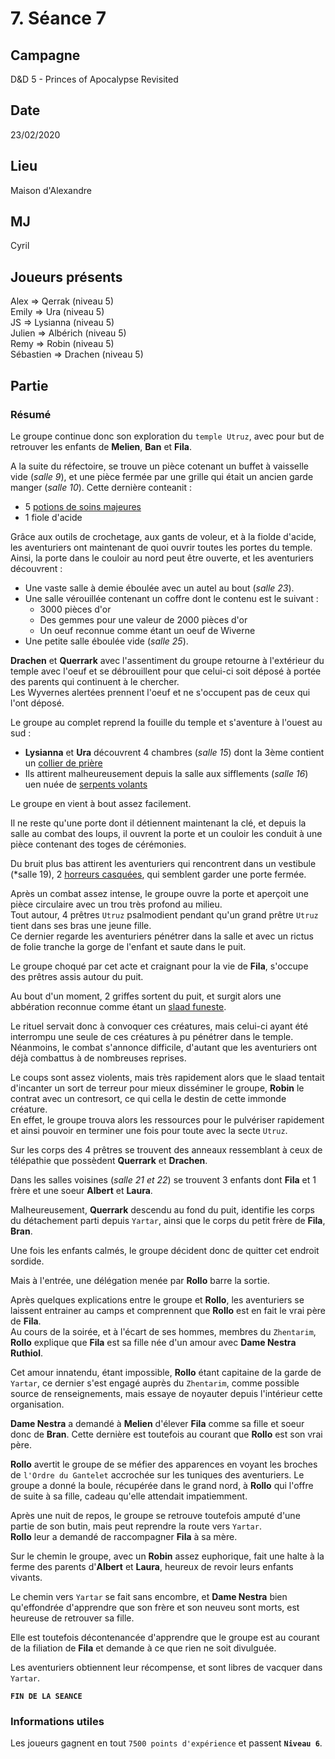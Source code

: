 # 7. Séance 7

## Campagne

D&D 5 - Princes of Apocalypse Revisited

## Date

23/02/2020

## Lieu

Maison d'Alexandre

## MJ

Cyril

## Joueurs présents

Alex => Qerrak (niveau 5)  
Emily => Ura (niveau 5)  
JS => Lysianna (niveau 5)  
Julien => Albérich (niveau 5)  
Remy => Robin (niveau 5)  
Sébastien => Drachen (niveau 5)

## Partie

### Résumé

Le groupe continue donc son exploration du `temple Utruz`, avec pour but de retrouver les enfants de **Melien**, **Ban** et **Fila**.

A la suite du réfectoire, se trouve un pièce cotenant un buffet à vaisselle vide (*salle 9*), et une pièce fermée par une grille qui était un ancien garde manger (*salle 10*).
Cette dernière conteanit :
- 5 [potions de soins majeures](https://www.aidedd.org/dnd/om.php?vf=potion-de-soins)
- 1 fiole d'acide

Grâce aux outils de crochetage, aux gants de voleur, et à la fiolde d'acide, les aventuriers ont maintenant de quoi ouvrir toutes les portes du temple.  
Ainsi, la porte dans le couloir au nord peut être ouverte, et les aventuriers découvrent :
- Une vaste salle à demie éboulée avec un autel au bout (*salle 23*).
- Une salle vérouillée contenant un coffre dont le contenu est le suivant :
  - 3000 pièces d'or
  - Des gemmes pour une valeur de 2000 pièces d'or
  - Un oeuf reconnue comme étant un oeuf de Wiverne
- Une petite salle éboulée vide (*salle 25*).

**Drachen** et **Querrark** avec l'assentiment du groupe retourne à l'extérieur du temple avec l'oeuf et se débrouillent pour que celui-ci soit déposé à portée des parents qui continuent à le chercher.  
Les Wyvernes alertées prennent l'oeuf et ne s'occupent pas de ceux qui l'ont déposé.

Le groupe au complet reprend la fouille du temple et s'aventure à l'ouest au sud :
- **Lysianna** et **Ura** découvrent 4 chambres (*salle 15*) dont la 3ème contient un [collier de prière](https://www.aidedd.org/dnd/om.php?vf=collier-de-perles-de-priere)
- Ils attirent malheureusement depuis la salle aux sifflements (*salle 16*) uen nuée de [serpents volants](https://www.aidedd.org/dnd/monstres.php?vf=serpent-volant)

Le groupe en vient à bout assez facilement.

Il ne reste qu'une porte dont il détiennent maintenant la clé, et depuis la salle au combat des loups, il ouvrent la porte et un couloir les conduit à une pièce contenant des toges de cérémonies.

Du bruit plus bas attirent les aventuriers qui rencontrent dans un vestibule (*salle 19), 2 [horreurs casquées](https://www.aidedd.org/dnd/monstres.php?vf=horreur-casquee), qui semblent garder une porte fermée.

Après un combat assez intense, le groupe ouvre la porte et aperçoit une pièce circulaire avec un trou très profond au milieu.  
Tout autour, 4 prêtres `Utruz` psalmodient pendant qu'un grand prêtre `Utruz` tient dans ses bras une jeune fille.  
Ce dernier regarde les aventuriers pénétrer dans la salle et avec un rictus de folie tranche la gorge de l'enfant et saute dans le puit.

Le groupe choqué par cet acte et craignant pour la vie de **Fila**, s'occupe des prêtres assis autour du puit.

Au bout d'un moment, 2 griffes sortent du puit, et surgit alors une abbération reconnue comme étant un [slaad funeste](https://www.aidedd.org/dnd/monstres.php?vf=slaad-funeste).

Le rituel servait donc à convoquer ces créatures, mais celui-ci ayant été interrompu une seule de ces créatures à pu pénétrer dans le temple.  
Néanmoins, le combat s'annonce difficile, d'autant que les aventuriers ont déjà combattus à de nombreuses reprises.

Le coups sont assez violents, mais très rapidement alors que le slaad tentait d'incanter un sort de terreur pour mieux disséminer le groupe, **Robin** le contrat avec un contresort, ce qui cella le destin de cette immonde créature.  
En effet, le groupe trouva alors les ressources pour le pulvériser rapidement et ainsi pouvoir en terminer une fois pour toute avec la secte `Utruz`.

Sur les corps des 4 prêtres se trouvent des anneaux ressemblant à ceux de télépathie que possèdent **Querrark** et **Drachen**.

Dans les salles voisines (*salle 21 et 22*) se trouvent 3 enfants dont **Fila** et 1 frère et une soeur **Albert** et **Laura**.

Malheureusement, **Querrark** descendu au fond du puit, identifie les corps du détachement parti depuis `Yartar`, ainsi que le corps du petit frère de **Fila**, **Bran**.

Une fois les enfants calmés, le groupe décident donc de quitter cet endroit sordide.

Mais à l'entrée, une délégation menée par **Rollo** barre la sortie.

Après quelques explications entre le groupe et **Rollo**, les aventuriers se laissent entrainer au camps et comprennent que **Rollo** est en fait le vrai père de **Fila**.  
Au cours de la soirée, et à l'écart de ses hommes, membres du `Zhentarim`, **Rollo** explique que **Fila** est sa fille née d'un amour avec **Dame Nestra Ruthiol**.  

Cet amour innatendu, étant impossible, **Rollo** étant capitaine de la garde de `Yartar`, ce dernier s'est engagé auprès du `Zhentarim`, comme possible source de renseignements, mais essaye de noyauter depuis l'intérieur cette organisation.

**Dame Nestra** a demandé à **Melien** d'élever **Fila** comme sa fille et soeur donc de **Bran**.
Cette dernière est toutefois au courant que **Rollo** est son vrai père.

**Rollo** avertit le groupe de se méfier des apparences en voyant les broches de `l'Ordre du Gantelet` accrochée sur les tuniques des aventuriers.
Le groupe a donné la boule, récupérée dans le grand nord, à **Rollo** qui l'offre de suite à sa fille, cadeau qu'elle attendait impatiemment.

Après une nuit de repos, le groupe se retrouve toutefois amputé d'une partie de son butin, mais peut reprendre la route vers `Yartar`.  
**Rollo** leur a demandé de raccompagner **Fila** à sa mère.

Sur le chemin le groupe, avec un **Robin** assez euphorique, fait une halte à la ferme des parents d'**Albert** et **Laura**, heureux de revoir leurs enfants vivants.

Le chemin vers `Yartar` se fait sans encombre, et **Dame Nestra** bien qu'effondrée d'apprendre que son frère et son neuveu sont morts, est heureuse de retrouver sa fille.

Elle est toutefois décontenancée d'apprendre que le groupe est au courant de la filiation de **Fila** et demande à ce que rien ne soit divulguée.

Les aventuriers obtiennent leur récompense, et sont libres de vacquer dans `Yartar`.


**`FIN DE LA SEANCE`**

### Informations utiles

Les joueurs gagnent en tout `7500 points d'expérience` et passent **`Niveau 6`**.
